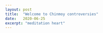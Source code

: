 ```yaml
---
layout: post
title:  "Welcome to Chinmoy controversies"
date:   2020-06-25
excerpt: "meditation heart"
---
```


